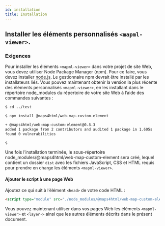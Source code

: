 ```yaml
---
id: installation
title: Installation
---
```


## Installer les éléments personnalisés `<mapml-viewer>`.

### Exigences

Pour installer les éléments `<mapml-viewer>` dans votre projet de site Web, vous devez utiliser Node Package Manager (npm). Pour ce faire, vous devez installer [node.js](https://nodejs.org/en/download/). Le gestionnaire npm devrait être installé par les installateurs liés. Vous pouvez maintenant obtenir la version la plus récente des éléments personnalisés `<mapml-viewer>`, en les installant dans le répertoire node_modules du répertoire de votre site Web à l’aide des commandes suivantes :

```bash
$ cd ../test

$ npm install @maps4html/web-map-custom-element

+ @maps4html/web-map-custom-element@0.8.3
added 1 package from 2 contributors and audited 1 package in 1.605s
found 0 vulnerabilities

$
```

Une fois l’installation terminée, le sous-répertoire node_modules/@maps4html/web-map-custom-element sera créé, lequel contient un dossier `dist` avec les fichiers JavaScript, CSS et HTML requis pour prendre en charge les éléments `<mapml-viewer>`.

#### Ajouter le script à une page Web 

Ajoutez ce qui suit à l’élément `<head>` de votre code HTML :

```html
<script type="module" src="./node_modules/@maps4html/web-map-custom-element/dist/mapml-viewer.js"></script>
```

Vous pouvez maintenant utiliser dans vos pages Web les éléments `<mapml-viewer>` et `<layer->` ainsi que les autres éléments décrits dans le présent document.

